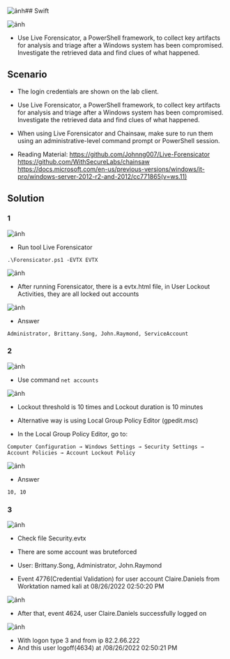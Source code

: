![ảnh](https://github.com/user-attachments/assets/5a85b600-4429-4491-8bd9-c169d11d51f2)## Swift

![ảnh](https://github.com/user-attachments/assets/ffb840a1-d2d3-4619-b202-555210ca3380)

* Use Live Forensicator, a PowerShell framework, to collect key artifacts for analysis and triage after a Windows system has been compromised. Investigate the retrieved data and find clues of what happened. 

## Scenario

* The login credentials are shown on the lab client.

* Use Live Forensicator, a PowerShell framework, to collect key artifacts for analysis and triage after a Windows system has been compromised. Investigate the retrieved data and find clues of what happened.

* When using Live Forensicator and Chainsaw, make sure to run them using an administrative-level command prompt or PowerShell session.

* Reading Material:
https://github.com/Johnng007/Live-Forensicator
https://github.com/WithSecureLabs/chainsaw
https://docs.microsoft.com/en-us/previous-versions/windows/it-pro/windows-server-2012-r2-and-2012/cc771865(v=ws.11)

## Solution

### 1

![ảnh](https://github.com/user-attachments/assets/4237e33e-3bc8-4929-97e1-8eb76be17440)

* Run tool Live Forensicator

`.\Forensicator.ps1 -EVTX EVTX`

![ảnh](https://github.com/user-attachments/assets/dbc8f849-55cd-4f4a-aca8-c1846e76c42f)

* After running Forensicator, there is a evtx.html file, in User Lockout Activities, they are all locked out accounts

![ảnh](https://github.com/user-attachments/assets/4b8570f7-8c05-445d-a0d1-2fd71b803b86)

* Answer

`Administrator, Brittany.Song, John.Raymond, ServiceAccount`

### 2

![ảnh](https://github.com/user-attachments/assets/ca079fd2-394f-4f2f-af79-b2b84a3dd291)

* Use command `net accounts`

![ảnh](https://github.com/user-attachments/assets/157cd32b-a3cc-405d-9137-5cfb8d58871a)

* Lockout threshold is 10 times and Lockout duration is 10 minutes

* Alternative way is using Local Group Policy Editor (gpedit.msc)

* In the Local Group Policy Editor, go to:

`Computer Configuration → Windows Settings → Security Settings → Account Policies → Account Lockout Policy`

![ảnh](https://github.com/user-attachments/assets/b14b1f52-b41d-4407-b865-2628225e1cdd)

* Answer

`10, 10`

### 3

![ảnh](https://github.com/user-attachments/assets/6e2f21f6-b360-49ef-878f-b6b017a7fc8c)

* Check file Security.evtx

* There are some account was bruteforced

* User: Brittany.Song, Administrator, John.Raymond
* Event 4776(Credential Validation) for user account Claire.Daniels from Worktation named kali at 08/26/2022 02:50:20 PM

![ảnh](https://github.com/user-attachments/assets/c96433d7-6ad6-4545-a857-124730528fcf)

* After that, event 4624, user Claire.Daniels successfully logged on

![ảnh](https://github.com/user-attachments/assets/b5a03b98-a0ea-497f-afb9-c564beaca43d)

* With logon type 3 and from ip 82.2.66.222
* And this user logoff(4634) at /08/26/2022 02:50:21 PM
